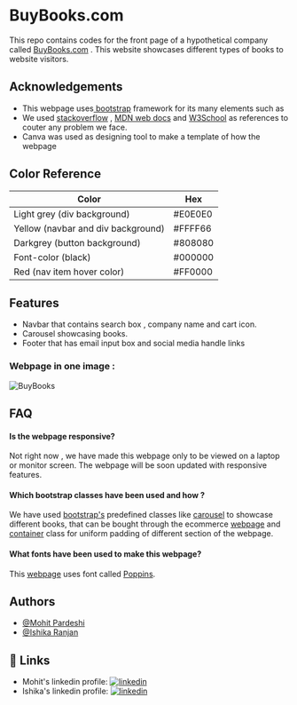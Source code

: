 
# BuyBooks.com

This repo contains codes for the front page of 
a hypothetical company called [BuyBooks.com](https://themohit2003.github.io/Books-Ecommerce/) .
This website showcases different types of books to website
visitors. 


## Acknowledgements

 - This webpage uses[ bootstrap](https://getbootstrap.com/) framework for its many 
    elements such as 
 - We used [stackoverflow](https://stackoverflow.com/) , [MDN web docs](https://developer.mozilla.org/en-US/) and
     [W3School](https://www.w3schools.com/) as references to couter 
     any problem we face.
- Canva was used as designing tool to make a template of how the webpage 
     
## Color Reference

| Color             | Hex                                                                |
| ----------------- | ------------------------------------------------------------------ |
| Light grey (div background) |  #E0E0E0 |
| Yellow (navbar and div background) |  #FFFF66 |
| Darkgrey (button background) |  #808080 |
| Font-color (black) |  #000000 |
| Red (nav item hover color) |  #FF0000 |


## Features

- Navbar that contains search box , company name and cart icon.
- Carousel showcasing books.
- Footer that has email input box and social media handle links 

### Webpage in one image :
![BuyBooks](https://user-images.githubusercontent.com/99909551/209443553-037aa3a5-825a-4da4-b561-2c8bb230d093.png)


## FAQ

#### Is the webpage responsive?

Not right now , we have made this webpage only to be viewed on
a laptop or monitor screen.
The webpage will be soon updated with responsive features.

#### Which bootstrap classes have been used and how ?

We have used [bootstrap's](https://getbootstrap.com/) predefined
classes like [carousel](https://getbootstrap.com/docs/5.2/components/carousel/)
to showcase different books, that can be bought through the ecommerce [webpage](https://themohit2003.github.io/Books-Ecommerce/)
and [container](https://getbootstrap.com/docs/5.2/layout/containers/) class for 
uniform padding of different section of the webpage. 

#### What fonts have been used to make this webpage?

This [webpage](https://themohit2003.github.io/Books-Ecommerce/) uses font called [Poppins](https://fonts.google.com/specimen/Poppins?query=poppins).




## Authors

- [@Mohit Pardeshi](https://github.com/TheMohit2003)
- [@Ishika Ranjan](https://github.com/Ishika-08)


## 🔗 Links

- Mohit's linkedin profile:
[![linkedin](https://img.shields.io/badge/linkedin-0A66C2?style=for-the-badge&logo=linkedin&logoColor=white)](https://www.linkedin.com/in/mohit-pardeshi-5792aa229/)
- Ishika's linkedin profile:
[![linkedin](https://img.shields.io/badge/linkedin-0A66C2?style=for-the-badge&logo=linkedin&logoColor=white)](https://www.linkedin.com/in/ishika-ranjan-75970a23b/)


